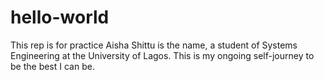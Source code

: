 # hello-world
This rep is for practice
Aisha Shittu is the name, a student of Systems Engineering at the University of Lagos. 
This is my ongoing self-journey to be the best I can be.

